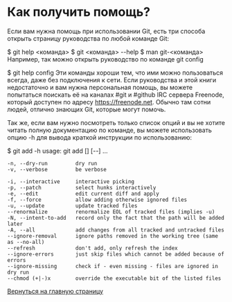 # Как получить помощь?

Если вам нужна помощь при использовании Git, есть три способа открыть страницу руководства по любой команде Git:

$ git help <команда>
$ git <команда> --help
$ man git-<команда>
Например, так можно открыть руководство по команде git config

$ git help config
Эти команды хороши тем, что ими можно пользоваться всегда, даже без подключения к сети. Если руководства и этой книги недостаточно и вам нужна персональная помощь, вы можете попытаться поискать её на каналах #git и #github IRC сервера Freenode, который доступен по адресу https://freenode.net. Обычно там сотни людей, отлично знающих Git, которые могут помочь.

Так же, если вам нужно посмотреть только список опций и вы не хотите читать полную документацию по команде, вы можете использовать опцию -h для вывода краткой инструкции по использованию:

$ git add -h
usage: git add [<options>] [--] <pathspec>...

    -n, --dry-run         dry run
    -v, --verbose         be verbose

    -i, --interactive     interactive picking
    -p, --patch           select hunks interactively
    -e, --edit            edit current diff and apply
    -f, --force           allow adding otherwise ignored files
    -u, --update          update tracked files
    --renormalize         renormalize EOL of tracked files (implies -u)
    -N, --intent-to-add   record only the fact that the path will be added later
    -A, --all             add changes from all tracked and untracked files
    --ignore-removal      ignore paths removed in the working tree (same as --no-all)
    --refresh             don't add, only refresh the index
    --ignore-errors       just skip files which cannot be added because of errors
    --ignore-missing      check if - even missing - files are ignored in dry run
    --chmod (+|-)x        override the executable bit of the listed files

[Вернуться на главную страницу](./readme.md)